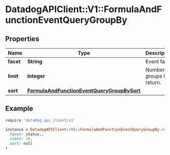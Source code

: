 # DatadogAPIClient::V1::FormulaAndFunctionEventQueryGroupBy

## Properties

| Name      | Type                                                                                      | Description                 | Notes      |
| --------- | ----------------------------------------------------------------------------------------- | --------------------------- | ---------- |
| **facet** | **String**                                                                                | Event facet.                |            |
| **limit** | **Integer**                                                                               | Number of groups to return. | [optional] |
| **sort**  | [**FormulaAndFunctionEventQueryGroupBySort**](FormulaAndFunctionEventQueryGroupBySort.md) |                             | [optional] |

## Example

```ruby
require 'datadog_api_client/v1'

instance = DatadogAPIClient::V1::FormulaAndFunctionEventQueryGroupBy.new(
  facet: status.,
  limit: 10,
  sort: null
)
```
